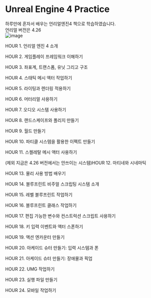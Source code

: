 # Unreal Engine 4 Practice 
 하루만에 혼자서 배우는 언리얼엔진4 책으로 학습하였습니다. 
 <br>언리얼 버전은 4.26
<br>![image](https://github.com/madongchan/Unreal-Engine-4-Practice-/assets/63357336/a7393785-7941-4c84-95a6-a008df93fa9f)


HOUR 1. 언리얼 엔진 4 소개

HOUR 2. 게임플레이 프레임워크 이해하기

HOUR 3. 좌표계, 트랜스폼, 유닛 그리고 구조

HOUR 4. 스태틱 메시 액터 작업하기

HOUR 5. 라이팅과 렌더링 적용하기

HOUR 6. 머터리얼 사용하기

HOUR 7. 오디오 시스템 사용하기

HOUR 8. 랜드스케이프와 폴리지 만들기

HOUR 9. 월드 만들기

HOUR 10. 파티클 시스템을 활용한 이펙트 만들기

HOUR 11. 스켈레탈 메시 액터 사용하기

(제외 지금은 4.26 버전에서는 안쓰이는 시스템)HOUR 12. 마티네와 시네마틱

HOUR 13. 물리 사용 방법 배우기

HOUR 14. 블루프린트 비주얼 스크립팅 시스템 소개

HOUR 15. 레벨 블루프린트 작업하기

HOUR 16. 블루프린트 클래스 작업하기

HOUR 17. 편집 가능한 변수와 컨스트럭션 스크립트 사용하기

HOUR 18. 키 입력 이벤트와 액터 스폰하기

HOUR 19. 액션 엔카운터 만들기

HOUR 20. 아케이드 슈터 만들기: 입력 시스템과 폰

HOUR 21. 아케이드 슈터 만들기: 장애물과 픽업

HOUR 22. UMG 작업하기

HOUR 23. 실행 파일 만들기

HOUR 24. 모바일 작업하기
